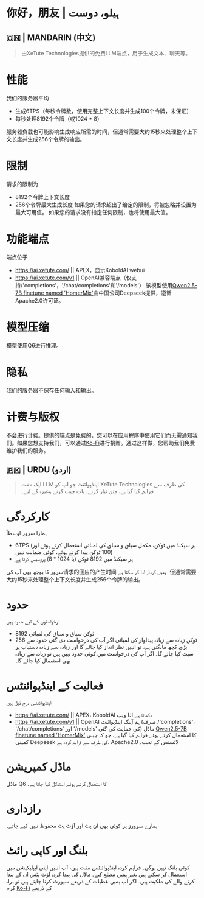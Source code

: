 # 你好，朋友 | ہیلو، دوست

## 🇨🇳 | MANDARIN (中文)
> 由XeTute Technologies提供的免费LLM端点，用于生成文本、聊天等。

# 性能
我们的服务器平均
- 生成6TPS（每秒令牌数，使用完整上下文长度并生成100个令牌，未保证）
- 每秒处理8192个令牌（或1024 * 8）

服务器负载也可能影响生成响应所需的时间，但通常需要大约15秒来处理整个上下文长度并生成256个令牌的输出。

# 限制
请求的限制为
- 8192个令牌上下文长度
- 256个令牌最大生成长度
如果您的请求超出了给定的限制，将被忽略并设置为最大可用值。
如果您的请求没有指定任何限制，也将使用最大值。

# 功能端点
端点位于
- https://ai.xetute.com/ || APEX，显示KoboldAI webui
- https://ai.xetute.com/v1 || OpenAI兼容端点（仅支持/'completions'，'/chat/completions'和'/models'）
该模型使用[Qwen2.5-7B finetune named 'HomerMix'](https://huggingface.co/Qwen/Qwen2.5-7B-Instruct)由中国公司Deepseek提供，遵循Apache2.0许可证。

# 模型压缩
模型使用Q6进行推理。

# 隐私
我们的服务器不保存任何输入和输出。

# 计费与版权
不会进行计费。提供的端点是免费的，您可以在应用程序中使用它们而无需通知我们。如果您想支持我们，可以通过[Ko-Fi](https://ko-fi.com/XeTute)进行捐赠。通过这样做，您帮助我们免费维护我们的服务。

## 🇵🇰 | URDU (اردو)
> ایک مفت LLM اینڈپوائنٹ جو آپ کو XeTute Technologies کی طرف سے فراہم کیا گیا ہے، متن تیار کرنے، بات چیت کرنے وغیرہ کے لیے۔

# کارکردگی
ہمارا سرور اوسطاً
- 6TPS (ہر سیکنڈ میں ٹوکن، مکمل سیاق و سباق کی لمبائی استعمال کرتے ہوئے اور 100 ٹوکن پیدا کرتے ہوئے، کوئی ضمانت نہیں)
- ہر سیکنڈ میں 8192 ٹوکن (یا 1024 * 8) پروسیس کرتا ہے

سرور کا بوجھ بھی آپ کی请求的回应的产生时间 میں کردار ادا کر سکتا ہے，但通常需要大约15秒来处理整个上下文长度并生成256个令牌的输出。

# حدود
درخواستوں کے لیے حدود ہیں
- 8192 ٹوکن سیاق و سباق کی لمبائی
- 256 ٹوکن زیادہ سے زیادہ پیداوار کی لمبائی
اگر آپ کی درخواست دی گئی حدود سے بڑی کچھ مانگتی ہے، تو انہیں نظر انداز کیا جائے گا اور زیادہ سے زیادہ دستیاب پر سیٹ کیا جائے گا۔
اگر آپ کی درخواست میں کوئی حدود نہیں ہیں تو زیادہ سے زیادہ بھی استعمال کیا جائے گا۔

# فعالیت کے اینڈپوائنٹس
اینڈپوائنٹس درج ذیل ہیں
- https://ai.xetute.com/ || APEX، KoboldAI ویب UI دکھاتا ہے
- https://ai.xetute.com/v1 || OpenAI ہم آہنگ اینڈپوائنٹ (صرف /'completions'، '/chat/completions' اور '/models' کی حمایت کی گئی)
ماڈل [Qwen2.5-7B finetune named 'HomerMix'](https://huggingface.co/Qwen/Qwen2.5-7B-Instruct) کا استعمال کرتے ہوئے فراہم کیا گیا ہے، جو کہ چینی کمپنی Deepseek کی طرف سے فراہم کردہ ہے، Apache2.0 لائسنس کے تحت۔

# ماڈل کمپریشن
ماڈل Q6 کا استعمال کرتے ہوئے استدلال کیا جاتا ہے۔

# رازداری
ہمارے سرورز پر کوئی بھی ان پٹ اور آؤٹ پٹ محفوظ نہیں کیے جاتے۔

# بلنگ اور کاپی رائٹ
کوئی بلنگ نہیں ہوگی۔ فراہم کردہ اینڈپوائنٹس مفت ہیں، آپ انہیں اپنی ایپلیکیشن میں استعمال کر سکتے ہیں بغیر ہمیں مطلع کیے۔ ماڈل کی پیدا کردہ آؤٹ پٹس ان کے پیدا کرنے والے کی ملکیت ہیں۔
اگر آپ ہمیں عطیات کے ذریعے سپورٹ کرنا چاہتے ہیں تو براہ کرم [Ko-Fi](https://ko-fi.com/XeTute) کے ذریعے

